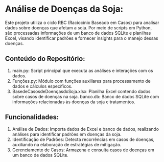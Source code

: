   # Análise de Doenças da Soja: 

Este projeto utiliza o ciclo RBC (Raciocínio Baseado em Casos) para analisar dados sobre doenças que afetam a soja. Por meio de scripts em Python, são processadas informações de um banco de dados SQLite e planilhas Excel, visando identificar padrões e fornecer insights para o manejo dessas doenças.

## Conteúdo do Repositório: 

  1. main.py: Script principal que executa as análises e interações com os dados.
  2. Funções.py: Módulo com funções auxiliares para processamento de dados e cálculos específicos.
  3. BasedeCasosdeDoençasdoSoja.xlsx: Planilha Excel contendo dados sobre casos de doenças na soja. banco.db: Banco de dados SQLite com informações relacionadas às doenças da soja e tratamentos.

 ## Funcionalidades:

  1. Análise de Dados: Importa dados de Excel e banco de dados, realizando análises para identificar padrões em doenças da soja.
  2. Identificação de Padrões: Detecta recorrências em casos de doenças, auxiliando na elaboração de estratégias de mitigação.
  3. Gerenciamento de Casos: Armazena e consulta casos de doenças em um banco de dados SQLite.
